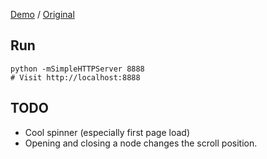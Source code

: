 [Demo](https://mking.github.io/comments) / [Original](https://imgur.com/eLpsvsR)

Run
---
```
python -mSimpleHTTPServer 8888
# Visit http://localhost:8888
```

TODO
---
- Cool spinner (especially first page load)
- Opening and closing a node changes the scroll position.
